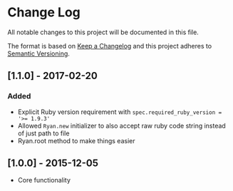 # Change Log
All notable changes to this project will be documented in this file.

The format is based on [Keep a Changelog](http://keepachangelog.com/)
and this project adheres to [Semantic Versioning](http://semver.org/).

## [1.1.0] - 2017-02-20
### Added
- Explicit Ruby version requirement with `spec.required_ruby_version = '>= 1.9.3'`
- Allowed `Ryan.new` initializer to also accept raw ruby code string instead of just path to file
- Ryan.root method to make things easier

## [1.0.0] - 2015-12-05
- Core functionality

